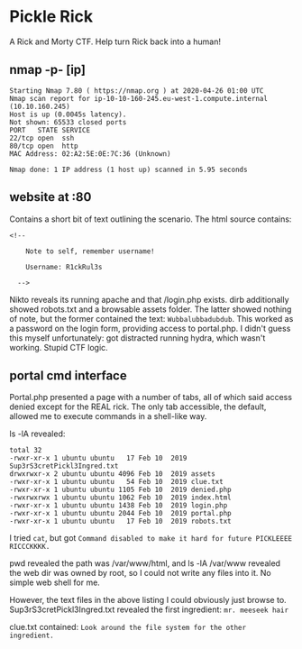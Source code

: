 # Pickle Rick

A Rick and Morty CTF. Help turn Rick back into a human!

## nmap -p- [ip]

```
Starting Nmap 7.80 ( https://nmap.org ) at 2020-04-26 01:00 UTC
Nmap scan report for ip-10-10-160-245.eu-west-1.compute.internal (10.10.160.245)
Host is up (0.0045s latency).
Not shown: 65533 closed ports
PORT   STATE SERVICE
22/tcp open  ssh
80/tcp open  http
MAC Address: 02:A2:5E:0E:7C:36 (Unknown)

Nmap done: 1 IP address (1 host up) scanned in 5.95 seconds
```

## website at :80

Contains a short bit of text outlining the scenario. The html source contains:

```
<!--

    Note to self, remember username!

    Username: R1ckRul3s

  -->
```

Nikto reveals its running apache and that /login.php exists. dirb additionally showed robots.txt and a browsable assets folder. The latter showed nothing of note, but the former contained the text: `Wubbalubbadubdub`. This worked as a password on the login form, providing access to portal.php. I didn't guess this myself unfortunately: got distracted running hydra, which wasn't working. Stupid CTF logic.

## portal cmd interface

Portal.php presented a page with a number of tabs, all of which said access denied except for the REAL rick. The only tab accessible, the default, allowed me to execute commands in a shell-like way.

ls -lA revealed:

```
total 32
-rwxr-xr-x 1 ubuntu ubuntu   17 Feb 10  2019 Sup3rS3cretPickl3Ingred.txt
drwxrwxr-x 2 ubuntu ubuntu 4096 Feb 10  2019 assets
-rwxr-xr-x 1 ubuntu ubuntu   54 Feb 10  2019 clue.txt
-rwxr-xr-x 1 ubuntu ubuntu 1105 Feb 10  2019 denied.php
-rwxrwxrwx 1 ubuntu ubuntu 1062 Feb 10  2019 index.html
-rwxr-xr-x 1 ubuntu ubuntu 1438 Feb 10  2019 login.php
-rwxr-xr-x 1 ubuntu ubuntu 2044 Feb 10  2019 portal.php
-rwxr-xr-x 1 ubuntu ubuntu   17 Feb 10  2019 robots.txt
```

I tried `cat`, but got `Command disabled to make it hard for future PICKLEEEE RICCCKKKK.`

pwd revealed the path was /var/www/html, and ls -lA /var/www revealed the web dir was owned by root, so I could not write any files into it. No simple web shell for me.

However, the text files in the above listing I could obviously just browse to. Sup3rS3cretPickl3Ingred.txt revealed the first ingredient: `mr. meeseek hair`

clue.txt contained: `Look around the file system for the other ingredient.`
